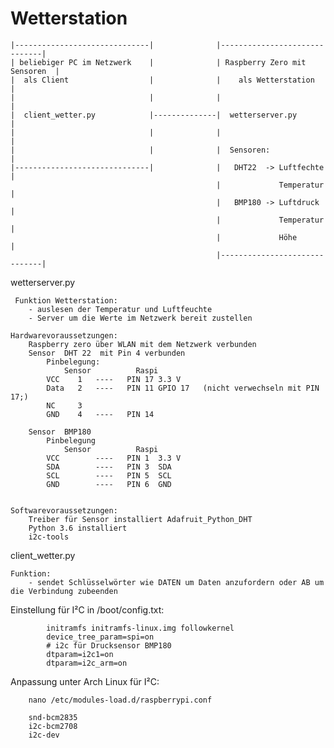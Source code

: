# Wetterstation

    |------------------------------|              |------------------------------|
    | beliebiger PC im Netzwerk    |              | Raspberry Zero mit Sensoren  |
    |  als Client                  |              |    als Wetterstation         |
    |                              |              |                              |
    |  client_wetter.py            |--------------|  wetterserver.py             |
    |                              |              |                              |
    |                              |              |  Sensoren:                   |
    |------------------------------|              |   DHT22  -> Luftfechte       |
                                                  |             Temperatur       |
                                                  |   BMP180 -> Luftdruck        |
                                                  |             Temperatur       |
                                                  |             Höhe             |
                                                  |------------------------------|


 wetterserver.py


     Funktion Wetterstation:
        - auslesen der Temperatur und Luftfeuchte
        - Server um die Werte im Netzwerk bereit zustellen

    Hardwarevoraussetzungen:
        Raspberry zero über WLAN mit dem Netzwerk verbunden
        Sensor  DHT 22  mit Pin 4 verbunden
            Pinbelegung:
                Sensor          Raspi
            VCC    1   ----   PIN 17 3.3 V
            Data   2   ----   PIN 11 GPIO 17   (nicht verwechseln mit PIN 17;)
            NC     3
            GND    4   ----   PIN 14 

        Sensor  BMP180
            Pinbelegung
                Sensor          Raspi
            VCC        ----   PIN 1  3.3 V
            SDA        ----   PIN 3  SDA  
            SCL        ----   PIN 5  SCL                
            GND        ----   PIN 6  GND 
     

    Softwarevoraussetzungen:
        Treiber für Sensor installiert Adafruit_Python_DHT
        Python 3.6 installiert
        i2c-tools


 client_wetter.py
 
    Funktion:
        - sendet Schlüsselwörter wie DATEN um Daten anzufordern oder AB um die Verbindung zubeenden


 Einstellung für I²C in /boot/config.txt:
                                                                                                     
            initramfs initramfs-linux.img followkernel
            device_tree_param=spi=on
            # i2c für Drucksensor BMP180
            dtparam=i2c1=on
            dtparam=i2c_arm=on
        
 Anpassung unter Arch Linux für I²C:
 
        nano /etc/modules-load.d/raspberrypi.conf
    
        snd-bcm2835
        i2c-bcm2708
        i2c-dev

